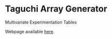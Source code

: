 # Taguchi Array Generator
Multivariate Experimentation Tables

Webpage available [here](https://sskki-exe.github.io/TaguchiArrayGenerator/).
